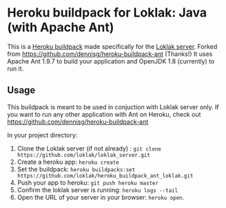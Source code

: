 Heroku buildpack for Loklak: Java (with Apache Ant)
===================================================

This is a [Heroku buildpack](http://devcenter.heroku.com/articles/buildpack) made specifically for the [Loklak server](https://github.com/loklak/loklak_server). Forked from https://github.com/dennisg/heroku-buildpack-ant (Thanks!)
It uses Apache Ant 1.9.7 to build your application and OpenJDK 1.8 (currently) to run it.

Usage
-----
This buildpack is meant to be used in conjuction with Loklak server only. If you want to run any other application with Ant on Heroku, check out https://github.com/dennisg/heroku-buildpack-ant

In your project directory:

1. Clone the Loklak server (if not already) : `git clone https://github.com/loklak/loklak_server.git`
2. Create a heroku app: `heroku create`
3. Set the buildpack: `heroku buildpacks:set https://github.com/loklak/heroku_buildpack_ant_loklak.git`
4. Push your app to heroku: `git push heroku master`
5. Confirm the loklak server is running: `heroku logs --tail`
6. Open the URL of your server in your browser: `heroku open`.
